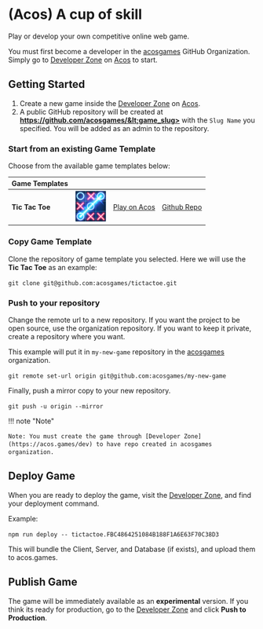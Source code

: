 # (Acos) A cup of skill

Play or develop your own competitive online web game.

You must first become a developer in the [acosgames](https://github.com/acosgames) GitHub Organization. Simply go to [Developer Zone](https://acos.games/dev) on [Acos](https://acos.games/) to start.

## Getting Started

1. Create a new game inside the [Developer Zone](https://acos.games/dev) on [Acos](https://acos.games/).
2. A public GitHub repository will be created at **https://github.com/acosgames/&lt;game_slug>** with the `Slug Name` you specified. You will be added as an admin to the repository.

### Start from an existing Game Template

Choose from the available game templates below:

| Game Templates  |                                                           |                                                |                                                       |
| --------------- | --------------------------------------------------------- | ---------------------------------------------- | ----------------------------------------------------- |
| **Tic Tac Toe** | <img src="img/tictactoe.png" alt="tictactoe" width="64"/> | [Play on Acos](https://acos.games/g/tictactoe) | [Github Repo](https://github.com/acosgames/tictactoe) |

### Copy Game Template

Clone the repository of game template you selected. Here we will use the **Tic Tac Toe** as an example:

`git clone git@github.com:acosgames/tictactoe.git`

### Push to your repository

Change the remote url to a new repository. If you want the project to be open source, use the organization repository. If you want to keep it private, create a repository where you want.

This example will put it in `my-new-game` repository in the [acosgames](https://github.com/acosgames) organization.

`git remote set-url origin git@github.com:acosgames/my-new-game`

Finally, push a mirror copy to your new repository.

`git push -u origin --mirror`

!!! note "Note"

    Note: You must create the game through [Developer Zone](https://acos.games/dev) to have repo created in acosgames organization.

## Deploy Game

When you are ready to deploy the game, visit the [Developer Zone](https://acos.games/dev), and find your deployment command.

Example:

`npm run deploy -- tictactoe.FBC4864251084B188F1A6E63F70C38D3`

This will bundle the Client, Server, and Database (if exists), and upload them to acos.games.

## Publish Game

The game will be immediately available as an **experimental** version. If you think its ready for production, go to the [Developer Zone](https://acos.games/dev) and click **Push to Production**.
